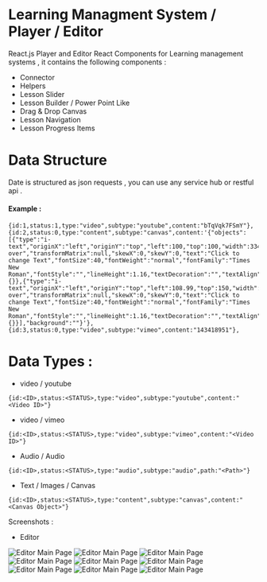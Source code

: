 # Learning Managment System / Player / Editor 
React.js Player and Editor React Components for Learning management systems , it contains the following components :

* Connector 
* Helpers 
* Lesson Slider 
* Lesson Builder / Power Point Like
* Drag & Drop Canvas
* Lesson Navigation
* Lesson Progress Items


# Data Structure

Date is structured as json requests , you can use any service hub or restful api .

#### Example :

```
{id:1,status:1,type:"video",subtype:"youtube",content:"bTqVqk7FSmY"},
{id:2,status:0,type:"content",subtype:"canvas",content:'{"objects":[{"type":"i-text","originX":"left","originY":"top","left":100,"top":100,"width":334.34,"height":45.2,"fill":"blue","stroke":null,"strokeWidth":1,"strokeDashArray":null,"strokeLineCap":"butt","strokeLineJoin":"miter","strokeMiterLimit":10,"scaleX":1,"scaleY":1,"angle":0,"flipX":false,"flipY":false,"opacity":1,"shadow":null,"visible":true,"clipTo":null,"backgroundColor":"","fillRule":"nonzero","globalCompositeOperation":"source-over","transformMatrix":null,"skewX":0,"skewY":0,"text":"Click to change Text","fontSize":40,"fontWeight":"normal","fontFamily":"Times New Roman","fontStyle":"","lineHeight":1.16,"textDecoration":"","textAlign":"left","textBackgroundColor":"","styles":{}},{"type":"i-text","originX":"left","originY":"top","left":108.99,"top":150,"width":334.34,"height":45.2,"fill":"blue","stroke":null,"strokeWidth":1,"strokeDashArray":null,"strokeLineCap":"butt","strokeLineJoin":"miter","strokeMiterLimit":10,"scaleX":0.49,"scaleY":0.49,"angle":0,"flipX":false,"flipY":false,"opacity":1,"shadow":null,"visible":true,"clipTo":null,"backgroundColor":"","fillRule":"nonzero","globalCompositeOperation":"source-over","transformMatrix":null,"skewX":0,"skewY":0,"text":"Click to change Text","fontSize":40,"fontWeight":"normal","fontFamily":"Times New Roman","fontStyle":"","lineHeight":1.16,"textDecoration":"","textAlign":"left","textBackgroundColor":"","styles":{}}],"background":""}'},
{id:3,status:0,type:"video",subtype:"vimeo",content:"143418951"},
```

# Data Types :

* video / youtube
```
{id:<ID>,status:<STATUS>,type:"video",subtype:"youtube",content:"<Video ID>"}

```

* video / vimeo
```
{id:<ID>,status:<STATUS>,type:"video",subtype:"vimeo",content:"<Video ID>"}

```

* Audio / Audio
```
{id:<ID>,status:<STATUS>,type:"audio",subtype:"audio",path:"<Path>"}

```

* Text / Images / Canvas
```
{id:<ID>,status:<STATUS>,type:"content",subtype:"canvas",content:"<Canvas Object>"}

```

Screenshots :

* Editor

![Editor Main Page](https://postimg.org/image/z1fwq9her/)
![Editor Main Page](https://postimg.org/image/5nk6aoeoz/)
![Editor Main Page](https://postimg.org/image/ln7f7z04j/)
![Editor Main Page](https://postimg.org/image/qadh9qnhf/)
![Editor Main Page](https://postimg.org/image/vztpu1tnn/)
![Editor Main Page](https://postimg.org/image/dyakw8zmr/)
![Editor Main Page](https://postimg.org/image/vcut4iwrn/)
![Editor Main Page](https://postimg.org/image/683sr3xb7/)
![Editor Main Page](https://postimg.org/image/luv24hb37/)
